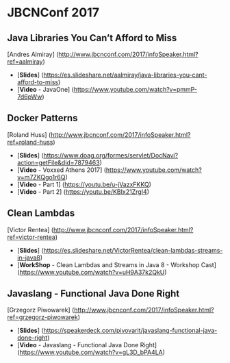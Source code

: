 # JBCNConf 2017

## Java Libraries You Can’t Afford to Miss
  [Andres Almiray] (http://www.jbcnconf.com/2017/infoSpeaker.html?ref=aalmiray)

* [**Slides**] (https://es.slideshare.net/aalmiray/java-libraries-you-cant-afford-to-miss)
* [**Video** - JavaOne] (https://www.youtube.com/watch?v=pmmP-7d6pWw) 
   
## Docker Patterns
   [Roland Huss] (http://www.jbcnconf.com/2017/infoSpeaker.html?ref=roland-huss)
   
   * [**Slides**] (https://www.doag.org/formes/servlet/DocNavi?action=getFile&did=7879463)
   * [**Video** - Voxxed Athens 2017] (https://www.youtube.com/watch?v=m7ZKQgo1r6Q)
   * [**Video** - Part 1] (https://youtu.be/u-jVazxFKKQ)
   * [**Video** - Part 2] (https://youtu.be/KBIx21ZrgI4)
    
## Clean Lambdas
   [Victor Rentea] (http://www.jbcnconf.com/2017/infoSpeaker.html?ref=victor-rentea)
   
   * [**Slides**] (https://es.slideshare.net/VictorRentea/clean-lambdas-streams-in-java8)
   * [**WorkShop** - Clean Lambdas and Streams in Java 8 - Workshop Cast] (https://www.youtube.com/watch?v=uH9A37k2QkU) 

   
## Javaslang - Functional Java Done Right
   [Grzegorz Piwowarek] (http://www.jbcnconf.com/2017/infoSpeaker.html?ref=grzegorz-piwowarek)
   
   * [**Slides**] (https://speakerdeck.com/pivovarit/javaslang-functional-java-done-right)
   * [**Video** - Javaslang - Functional Java Done Right] (https://www.youtube.com/watch?v=gL3D_bPA4LA)
